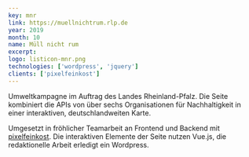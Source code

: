 ```yaml
---
key: mnr
link: https://muellnichtrum.rlp.de
year: 2019
month: 10
name: Müll nicht rum
excerpt:
logo: listicon-mnr.png
technologies: ['wordpress', 'jquery']
clients: ['pixelfeinkost']
---
```


Umweltkampagne im Auftrag des Landes Rheinland-Pfalz. Die Seite kombiniert die APIs von über sechs Organisationen für
Nachhaltigkeit in einer interaktiven, deutschlandweiten Karte.

Umgesetzt in fröhlicher Teamarbeit an Frontend und Backend
mit <a href="https://pixelfeinkost.de/" target="_blank" rel="noopener noreferrer">pixelfeinkost</a>. Die interaktiven
Elemente der Seite nutzen Vue.js, die redaktionelle Arbeit erledigt ein Wordpress.
